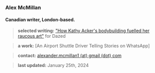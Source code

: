### Alex McMillan
#### Canadian writer, London-based.

> **selected writing:**
> ["How Kathy Acker's bodybuilding fuelled her raucous art"](https://www.dazeddigital.com/beauty/article/60601/1/kathy-acker-bodybuilding-fuelled-her-raucous-art-eileen-myles-poet-writer 'Dazed Article') for Dazed <br/>

> **a work:**
> [An Airport Shuttle Driver Telling Stories on WhatsApp]

> **contact:**
> [alexander.mcmillan1 (at) gmail (dot) com](alexander.mcmillan1@gmail.com)

> **last updated:**
> January 25th, 2024
